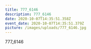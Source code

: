```yaml
---
title: 777_6146
description: 777_6146
date: 2020-10-07T14:35:51.358Z
event_date: 2020-10-07T14:35:51.379Z
picture: /images/uploads/777_6146.jpg
---
```

777_6146